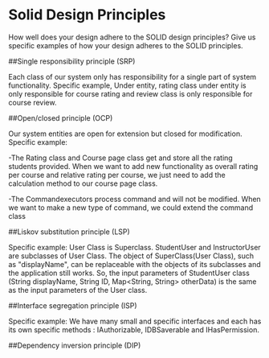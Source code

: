 # Solid Design Principles

How well does your design adhere to the SOLID design principles?
Give us specific examples of how your design adheres to the SOLID principles.

##Single responsibility principle (SRP)

Each class of our system only has responsibility for a single part of system functionality.
Specific example, Under entity, rating class under entity is only responsible for course rating and review class is only responsible for course review. 

##Open/closed principle (OCP)

Our system entities are open for extension but closed for modification. 
Specific example:

-The Rating class and Course page class get and store all the rating students provided. 
When we want to add new functionality as overall rating per course and relative rating per course, we just need to add the calculation method to our course page class. 

-The Commandexecutors process command and will not be modified. 
When we want to make a new type of command, we could extend the command class 


##Liskov substitution principle (LSP)

Specific example:
User Class is Superclass. StudentUser and InstructorUser are subclasses of User Class.
The object of SuperClass(User Class), such as "displayName", can be replaceable with the objects of its subclasses and the application still works.
So, the input parameters of StudentUser class (String displayName, String ID, Map<String, String> otherData) is the same as the input parameters of the User class.  


##Interface segregation principle (ISP)

Specific example:
We have many small and specific interfaces and each has its own specific methods : IAuthorizable, IDBSaverable and IHasPermission.


##Dependency inversion principle (DIP)
